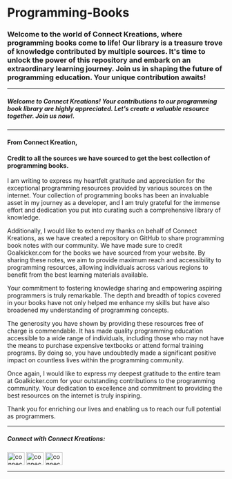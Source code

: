 # Programming-Books

<h3>Welcome to the world of Connect Kreations, where programming books come to life! Our library is a treasure trove of knowledge contributed by multiple sources. It's time to unlock the power of this repository and embark on an extraordinary learning journey. Join us in shaping the future of programming education. Your unique contribution awaits!</h3>
 
********************************************************************************************************************************************************
 <h5> 
Welcome to Connect Kreations! Your contributions to our programming book library are highly appreciated. Let's create a valuable resource together. Join us now!.</h5>

********************************************************************************************************************************************************

<h4>From Connect Kreation,</h4>
<h4>Credit to all the sources we have sourced to get the best collection of programming books.</h4>


I am writing to express my heartfelt gratitude and appreciation for the exceptional programming resources  provided by various sources on the internet. Your collection of programming books has been an invaluable asset in my journey as a developer, and I am truly grateful for the immense effort and dedication you put into curating such a comprehensive library of knowledge.

Additionally, I would like to extend my thanks on behalf of Connect Kreations, as we have created a repository on GitHub to share programming book notes with our community. We have made sure to credit Goalkicker.com for the books we have sourced from your website. By sharing these notes, we aim to provide maximum reach and accessibility to programming resources, allowing individuals across various regions to benefit from the best learning materials available.

Your commitment to fostering knowledge sharing and empowering aspiring programmers is truly remarkable. The depth and breadth of topics covered in your books have not only helped me enhance my skills but have also broadened my understanding of programming concepts.

The generosity you have shown by providing these resources free of charge is commendable. It has made quality programming education accessible to a wide range of individuals, including those who may not have the means to purchase expensive textbooks or attend formal training programs. By doing so, you have undoubtedly made a significant positive impact on countless lives within the programming community.

Once again, I would like to express my deepest gratitude to the entire team at Goalkicker.com for your outstanding contributions to the programming community. Your dedication to excellence and commitment to providing the best resources on the internet is truly inspiring.

Thank you for enriching our lives and enabling us to reach our full potential as programmers.

********************************************************************************************************************************************************

<h5 align="left">Connect with Connect Kreations:</h5>
<p align="left">
<a href="https://instagram.com/connect_kreations" target="blank"><img align="center" src="https://raw.githubusercontent.com/rahuldkjain/github-profile-readme-generator/master/src/images/icons/Social/instagram.svg" alt="connect_kreations" height="30" width="40" /></a>
<a href="https://www.linkedin.com/company/connect-kreations" target="blank"><img align="center" src="https://raw.githubusercontent.com/rahuldkjain/github-profile-readme-generator/master/src/images/icons/Social/linked-in-alt.svg" alt="connect-kreations" height="30" width="40" /></a>
<a href="https://twitter.com/connectkreation" target="blank"><img align="center" src="https://raw.githubusercontent.com/rahuldkjain/github-profile-readme-generator/master/src/images/icons/Social/twitter.svg" alt="connectkreation" height="30" width="40" /></a>
</p>

********************************************************************************************************************************************************



